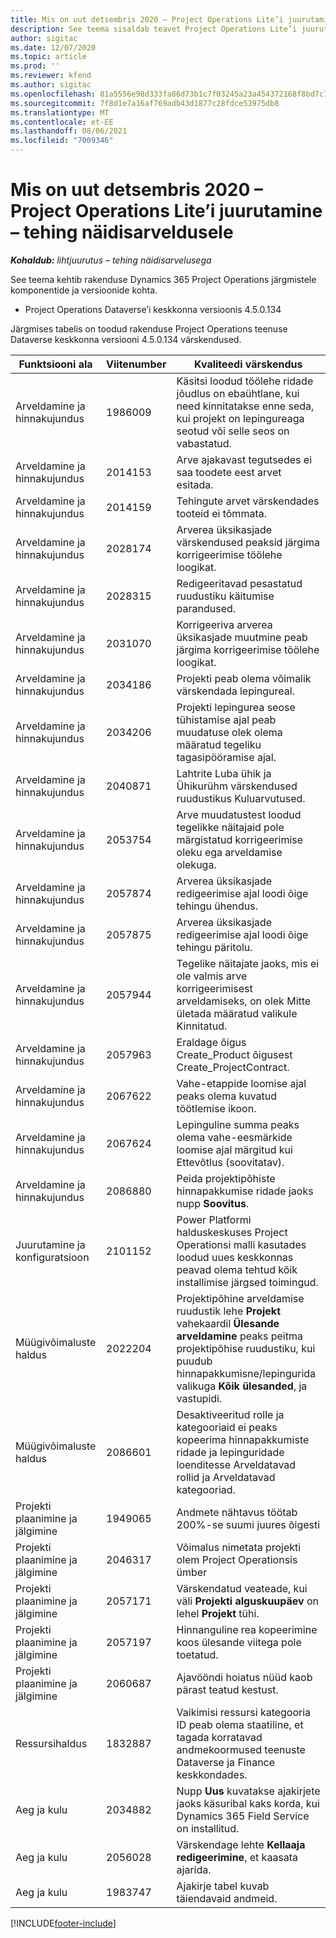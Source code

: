 ```yaml
---
title: Mis on uut detsembris 2020 – Project Operations Lite’i juurutamine – tehing näidisarveldusele
description: See teema sisaldab teavet Project Operations Lite’i juurutuse – tehing näidisarveldusele 2020. aasta detsembri väljalaskes saadaolevate kvaliteedivärskenduste kohta.
author: sigitac
ms.date: 12/07/2020
ms.topic: article
ms.prod: ''
ms.reviewer: kfend
ms.author: sigitac
ms.openlocfilehash: 81a5556e98d333fa86d73b1c7f03245a23a454372168f8bd7c79fc4425387734
ms.sourcegitcommit: 7f8d1e7a16af769adb43d1877c28fdce53975db8
ms.translationtype: MT
ms.contentlocale: et-EE
ms.lasthandoff: 08/06/2021
ms.locfileid: "7009346"
---
```

# <a name="whats-new-december-2020---project-operations-lite-deployment---deal-to-proforma-invoicing"></a>Mis on uut detsembris 2020 – Project Operations Lite’i juurutamine – tehing näidisarveldusele

_**Kohaldub:** lihtjuurutus – tehing näidisarvelusega_

See teema kehtib rakenduse Dynamics 365 Project Operations järgmistele komponentide ja versioonide kohta.

  - Project Operations Dataverse’i keskkonna versioonis 4.5.0.134 

Järgmises tabelis on toodud rakenduse Project Operations teenuse Dataverse keskkonna versiooni 4.5.0.134 värskendused.

| **Funktsiooni ala** | **Viitenumber** | **Kvaliteedi värskendus** |
| --- | --- | --- |
| Arveldamine ja hinnakujundus | 1986009 | Käsitsi loodud töölehe ridade jõudlus on ebaühtlane, kui need kinnitatakse enne seda, kui projekt on lepingureaga seotud või selle seos on vabastatud. |
| Arveldamine ja hinnakujundus | 2014153 | Arve ajakavast tegutsedes ei saa toodete eest arvet esitada. |
| Arveldamine ja hinnakujundus | 2014159 | Tehingute arvet värskendades tooteid ei tõmmata. |
| Arveldamine ja hinnakujundus | 2028174 | Arverea üksikasjade värskendused peaksid järgima korrigeerimise töölehe loogikat. |
| Arveldamine ja hinnakujundus | 2028315 | Redigeeritavad pesastatud ruudustiku käitumise parandused. |
| Arveldamine ja hinnakujundus | 2031070 | Korrigeeriva arverea üksikasjade muutmine peab järgima korrigeerimise töölehe loogikat. |
| Arveldamine ja hinnakujundus | 2034186 | Projekti peab olema võimalik värskendada lepingureal. |
| Arveldamine ja hinnakujundus | 2034206 | Projekti lepingurea seose tühistamise ajal peab muudatuse olek olema määratud tegeliku tagasipööramise ajal. |
| Arveldamine ja hinnakujundus | 2040871 | Lahtrite Luba ühik ja Ühikurühm värskendused ruudustikus Kuluarvutused. |
| Arveldamine ja hinnakujundus | 2053754 | Arve muudatustest loodud tegelikke näitajaid pole märgistatud korrigeerimise oleku ega arveldamise olekuga. |
| Arveldamine ja hinnakujundus | 2057874 | Arverea üksikasjade redigeerimise ajal loodi õige tehingu ühendus. |
| Arveldamine ja hinnakujundus | 2057875 | Arverea üksikasjade redigeerimise ajal loodi õige tehingu päritolu. |
| Arveldamine ja hinnakujundus | 2057944 | Tegelike näitajate jaoks, mis ei ole valmis arve korrigeerimisest arveldamiseks, on olek Mitte ületada määratud valikule Kinnitatud. |
| Arveldamine ja hinnakujundus | 2057963 | Eraldage õigus Create\_Product õigusest Create\_ProjectContract. |
| Arveldamine ja hinnakujundus | 2067622 | Vahe-etappide loomise ajal peaks olema kuvatud töötlemise ikoon. |
| Arveldamine ja hinnakujundus | 2067624 | Lepinguline summa peaks olema vahe-eesmärkide loomise ajal märgitud kui Ettevõtlus (soovitatav). |
| Arveldamine ja hinnakujundus | 2086880 | Peida projektipõhiste hinnapakkumise ridade jaoks nupp **Soovitus**. |
| Juurutamine ja konfiguratsioon | 2101152 | Power Platformi halduskeskuses Project Operationsi malli kasutades loodud uues keskkonnas peavad olema tehtud kõik installimise järgsed toimingud. |
|   Müügivõimaluste haldus | 2022204 | Projektipõhine arveldamise ruudustik lehe **Projekt** vahekaardil **Ülesande arveldamine** peaks peitma projektipõhise ruudustiku, kui puudub hinnapakkumisne/lepingurida valikuga **Kõik ülesanded**, ja vastupidi. |
|   Müügivõimaluste haldus | 2086601 | Desaktiveeritud rolle ja kategooriaid ei peaks kopeerima hinnapakkumiste ridade ja lepinguridade loenditesse Arveldatavad rollid ja Arveldatavad kategooriad. |
| Projekti plaanimine ja jälgimine | 1949065 | Andmete nähtavus töötab 200%-se suumi juures õigesti |
| Projekti plaanimine ja jälgimine | 2046317 | Võimalus nimetata projekti olem Project Operationsis ümber |
| Projekti plaanimine ja jälgimine | 2057171 | Värskendatud veateade, kui väli **Projekti alguskuupäev** on lehel **Projekt** tühi. |
| Projekti plaanimine ja jälgimine | 2057197 | Hinnanguline rea kopeerimine koos ülesande viitega pole toetatud. |
| Projekti plaanimine ja jälgimine | 2060687 | Ajavööndi hoiatus nüüd kaob pärast teatud kestust. |
| Ressursihaldus | 1832887 | Vaikimisi ressursi kategooria ID peab olema staatiline, et tagada korratavad andmekoormused teenuste Dataverse ja Finance keskkondades. |
| Aeg ja kulu | 2034882 | Nupp **Uus** kuvatakse ajakirjete jaoks käsuribal kaks korda, kui Dynamics 365 Field Service on installitud. |
| Aeg ja kulu | 2056028 | Värskendage lehte **Kellaaja redigeerimine**, et kaasata ajarida. |
| Aeg ja kulu | 1983747 | Ajakirje tabel kuvab täiendavaid andmeid. |


[!INCLUDE[footer-include](../../includes/footer-banner.md)]